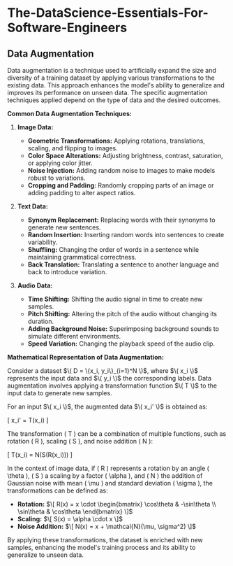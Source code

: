 # The-DataScience-Essentials-For-Software-Engineers


## Data Augmentation

Data augmentation is a technique used to artificially expand the size and diversity of a training dataset by applying various transformations to the existing data. This approach enhances the model's ability to generalize and improves its performance on unseen data. The specific augmentation techniques applied depend on the type of data and the desired outcomes.

**Common Data Augmentation Techniques:**

1. **Image Data:**
   - **Geometric Transformations:** Applying rotations, translations, scaling, and flipping to images.
   - **Color Space Alterations:** Adjusting brightness, contrast, saturation, or applying color jitter.
   - **Noise Injection:** Adding random noise to images to make models robust to variations.
   - **Cropping and Padding:** Randomly cropping parts of an image or adding padding to alter aspect ratios.

2. **Text Data:**
   - **Synonym Replacement:** Replacing words with their synonyms to generate new sentences.
   - **Random Insertion:** Inserting random words into sentences to create variability.
   - **Shuffling:** Changing the order of words in a sentence while maintaining grammatical correctness.
   - **Back Translation:** Translating a sentence to another language and back to introduce variation.

3. **Audio Data:**
   - **Time Shifting:** Shifting the audio signal in time to create new samples.
   - **Pitch Shifting:** Altering the pitch of the audio without changing its duration.
   - **Adding Background Noise:** Superimposing background sounds to simulate different environments.
   - **Speed Variation:** Changing the playback speed of the audio clip.

**Mathematical Representation of Data Augmentation:**

Consider a dataset $\( D = \{x_i, y_i\}_{i=1}^N \)$, where $\( x_i \)$ represents the input data and $\( y_i \)$ the corresponding labels. Data augmentation involves applying a transformation function $\( T \)$ to the input data to generate new samples.

For an input $\( x_i \)$, the augmented data $\( x_i' \)$ is obtained as:

\[ x_i' = T(x_i) \]

The transformation \( T \) can be a combination of multiple functions, such as rotation \( R \), scaling \( S \), and noise addition \( N \):

\[ T(x_i) = N(S(R(x_i))) \]

In the context of image data, if \( R \) represents a rotation by an angle \( \theta \), \( S \) a scaling by a factor \( \alpha \), and \( N \) the addition of Gaussian noise with mean \( \mu \) and standard deviation \( \sigma \), the transformations can be defined as:

- **Rotation:** $\[ R(x) = x \cdot \begin{bmatrix} \cos\theta & -\sin\theta \\ \sin\theta & \cos\theta \end{bmatrix} \]$
- **Scaling:** $\[ S(x) = \alpha \cdot x \]$
- **Noise Addition:** $\[ N(x) = x + \mathcal{N}(\mu, \sigma^2) \]$

By applying these transformations, the dataset is enriched with new samples, enhancing the model's training process and its ability to generalize to unseen data. 
